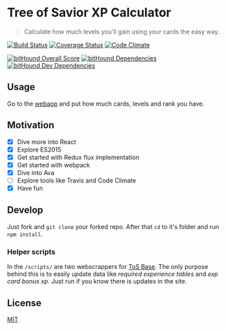 # Tree of Savior XP Calculator
> Calculate how much levels you'll gain using your cards the easy way.

[![Build Status](https://travis-ci.org/lubien/tosxp.svg?branch=master)](https://travis-ci.org/lubien/tosxp)
[![Coverage Status](https://coveralls.io/repos/github/lubien/tosxp/badge.svg?branch=master)](https://coveralls.io/github/lubien/tosxp?branch=master)
[![Code Climate](https://codeclimate.com/github/lubien/tosxp/badges/gpa.svg)](https://codeclimate.com/github/lubien/tosxp)

[![bitHound Overall Score](https://www.bithound.io/github/lubien/tosxp/badges/score.svg)](https://www.bithound.io/github/lubien/tosxp)
[![bitHound Dependencies](https://www.bithound.io/github/lubien/tosxp/badges/dependencies.svg)](https://www.bithound.io/github/lubien/tosxp/master/dependencies/npm)
[![bitHound Dev Dependencies](https://www.bithound.io/github/lubien/tosxp/badges/devDependencies.svg)](https://www.bithound.io/github/lubien/tosxp/master/dependencies/npm)

## Usage

Go to the [webapp](http://lubien.github.io/tosxp/) and put how much cards, levels and rank you have.

## Motivation

* [x] Dive more into React
* [x] Explore ES2015
* [x] Get started with Redux flux implementation
* [x] Get started with webpack
* [x] Dive into Ava
* [ ] Explore tools like Travis and Code Climate
* [x] Have fun

## Develop

Just fork and `git clone` your forked repo. After that `cd` to it's folder and run `npm install`.

### Helper scripts

In the `/scripts/` are two webscrappers for [ToS Base](http://www.tosbase.com/). The only purpose behind this is to easily update data like *required experience tables* and *exp card bonus xp*. Just run if you know there is updates in the site.

## License

[MIT](LICENSE.md)
